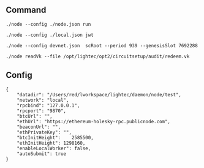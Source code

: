 ## Command

    ./node --config ./node.json run

    ./node --config ./local.json jwt

    ./node --config devnet.json  scRoot --period 939 --genesisSlot 7692288

    ./node readVk --file /opt/lightec/opt2/circuitsetup/audit/redeem.vk

## Config

    {
        "datadir": "/Users/red/lworkspace/lightec/daemon/node/test",
        "network": "local",
        "rpcbind": "127.0.0.1",
        "rpcport": "9870",
        "btcUrl": "",
        "ethUrl": "https://ethereum-holesky-rpc.publicnode.com",
        "beaconUrl": "",
        "ethPrivateKey": "",
        "btcInitHeight": 	2585500,
        "ethInitHeight": 1298160,
        "enableLocalWorker": false,
        "autoSubmit": true
    }
        
    




